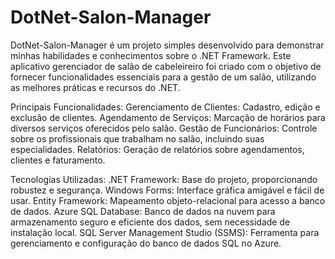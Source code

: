 # DotNet-Salon-Manager
DotNet-Salon-Manager é um projeto simples desenvolvido para demonstrar minhas habilidades e conhecimentos sobre o .NET Framework. Este aplicativo gerenciador de salão de cabeleireiro foi criado com o objetivo de fornecer funcionalidades essenciais para a gestão de um salão, utilizando as melhores práticas e recursos do .NET.

Principais Funcionalidades:
Gerenciamento de Clientes: Cadastro, edição e exclusão de clientes.
Agendamento de Serviços: Marcação de horários para diversos serviços oferecidos pelo salão.
Gestão de Funcionários: Controle sobre os profissionais que trabalham no salão, incluindo suas especialidades.
Relatórios: Geração de relatórios sobre agendamentos, clientes e faturamento.

Tecnologias Utilizadas:
.NET Framework: Base do projeto, proporcionando robustez e segurança.
Windows Forms: Interface gráfica amigável e fácil de usar.
Entity Framework: Mapeamento objeto-relacional para acesso a banco de dados.
Azure SQL Database: Banco de dados na nuvem para armazenamento seguro e eficiente dos dados, sem necessidade de instalação local.
SQL Server Management Studio (SSMS): Ferramenta para gerenciamento e configuração do banco de dados SQL no Azure.
